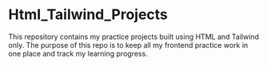 # Html_Tailwind_Projects
This repository contains my practice projects built using HTML and Tailwind only. The purpose of this repo is to keep all my frontend practice work in one place and track my learning progress.

